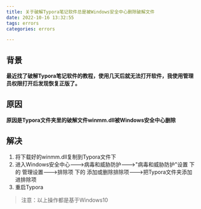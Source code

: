 ```yaml
---
title: 关于破解Typora笔记软件总是被Windows安全中心删除破解文件
date: 2022-10-16 13:32:55
tags: errors
categories: errors

---
```


## 背景

**最近找了破解Typora笔记软件的教程，使用几天后就无法打开软件，我使用管理员权限打开后发现恢复正版了。**

## 原因

**原因是Typora文件夹里的破解文件winmm.dll被Windows安全中心删除**

## 解决

1. 将下载好的winmm.dll复制到Typora文件下
2. 进入Windows安全中心--->病毒和威胁防护--->"病毒和威胁防护"设置 下的 管理设置--->排除项 下的 添加或删除排除项--->把Typora文件夹添加进排除项
3. 重启Typora

> 注意：以上操作都是基于Windows10




